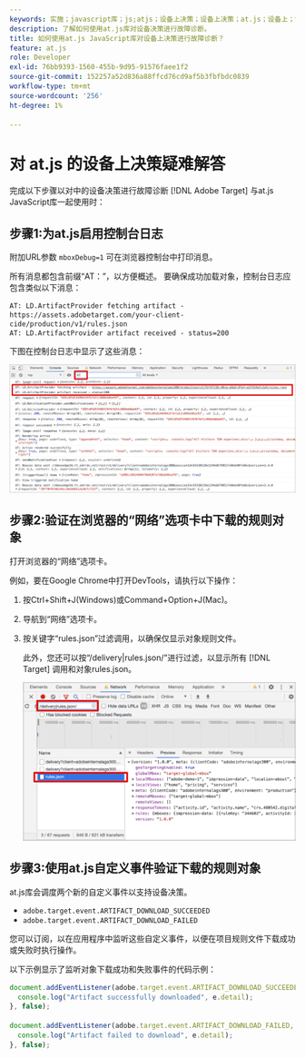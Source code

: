 ```yaml
---
keywords: 实施；javascript库；js;atjs；设备上决策；设备上决策；at.js；设备上；设备上；故障诊断
description: 了解如何使用at.js库对设备决策进行故障诊断。
title: 如何使用at.js JavaScript库对设备上决策进行故障诊断？
feature: at.js
role: Developer
exl-id: 76bb9393-1560-455b-9d95-91576faee1f2
source-git-commit: 152257a52d836a88ffcd76cd9af5b3fbfbdc0839
workflow-type: tm+mt
source-wordcount: '256'
ht-degree: 1%

---
```


# 对 at.js 的设备上决策疑难解答

完成以下步骤以对中的设备决策进行故障诊断 [!DNL Adobe Target] 与at.js JavaScript库一起使用时：

## 步骤1:为at.js启用控制台日志

附加URL参数 `mboxDebug=1` 可在浏览器控制台中打印消息。

所有消息都包含前缀“AT：”，以方便概述。 要确保成功加载对象，控制台日志应包含类似以下消息：

```
AT: LD.ArtifactProvider fetching artifact - https://assets.adobetarget.com/your-client-cide/production/v1/rules.json
AT: LD.ArtifactProvider artifact received - status=200
```

下图在控制台日志中显示了这些消息：

![包含对象消息的控制台日志](/help/main/c-implementing-target/c-implementing-target-for-client-side-web/on-device-decisioning/assets/browser-console.png)

## 步骤2:验证在浏览器的“网络”选项卡中下载的规则对象

打开浏览器的“网络”选项卡。

例如，要在Google Chrome中打开DevTools，请执行以下操作：

1. 按Ctrl+Shift+J(Windows)或Command+Option+J(Mac)。
1. 导航到“网络”选项卡。
1. 按关键字“rules.json”过滤调用，以确保仅显示对象规则文件。

   此外，您还可以按“/delivery|rules.json/”进行过滤，以显示所有 [!DNL Target] 调用和对象rules.json。

   ![Google Chrome中的“网络”选项卡](/help/main/c-implementing-target/c-implementing-target-for-client-side-web/on-device-decisioning/assets/rule-json.png)

## 步骤3:使用at.js自定义事件验证下载的规则对象

at.js库会调度两个新的自定义事件以支持设备决策。

* `adobe.target.event.ARTIFACT_DOWNLOAD_SUCCEEDED`
* `adobe.target.event.ARTIFACT_DOWNLOAD_FAILED`

您可以订阅，以在应用程序中监听这些自定义事件，以便在项目规则文件下载成功或失败时执行操作。

以下示例显示了监听对象下载成功和失败事件的代码示例：

```javascript
document.addEventListener(adobe.target.event.ARTIFACT_DOWNLOAD_SUCCEEDED, function(e) { 
  console.log("Artifact successfully downloaded", e.detail);
}, false);

document.addEventListener(adobe.target.event.ARTIFACT_DOWNLOAD_FAILED, function(e) { 
  console.log("Artifact failed to download", e.detail);
}, false);
```
